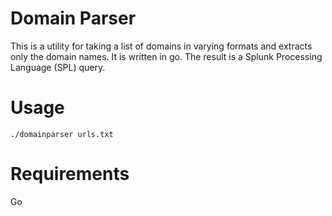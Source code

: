 # Domain Parser

This is a utility for taking a list of domains in varying formats and extracts only the domain names.  It is written in go. The result is a Splunk Processing Language (SPL) query.

# Usage

```
./domainparser urls.txt
```

# Requirements
Go
